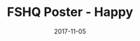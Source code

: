 ---
setID: 8
path: /product/fshq-poster-happy
date: 2017-11-05
title: FSHQ Poster - Happy
description: Museum-Quality Poster. Thick, durable, matte perfection, shouting out your message.
price: '400.00'
image1024: https://psdwizard.github.io/gatsby-paymongo-demo-store/assets/FSHQPoster-Happy-1024.png
image150: https://psdwizard.github.io/gatsby-paymongo-demo-store/assets/FSHQPoster-Happy-150.png
image300: https://psdwizard.github.io/gatsby-paymongo-demo-store/assets/FSHQPoster-Happy-300.png
altText: product image
weight: '200 g'
dimensions: ''
materials: ''
OtherInfo: Lorem ipsum dolor sit amet, consectetur adipiscing elit. Curabitur 
---